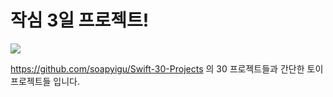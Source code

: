 # 작심 3일 프로젝트!
<img src="https://github.com/soapyigu/Swift-30-Projects/raw/master/Cover.jpg">


https://github.com/soapyigu/Swift-30-Projects 의 30 프로젝트들과 간단한 토이프로젝트들 입니다.
